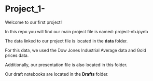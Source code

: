 # Project_1-

Welcome to our first project!<p><p>
  
In this repo you will find our main project file is named: project-nb.ipynb<p><p>

The data linked to our project file is located in the **data** folder.<p>
  For this data, we used the Dow Jones Industrial Average data and Gold prices data.<p>
  Additionally, our presentation file is also located in this folder. <p><p>

Our draft notebooks are located in the **Drafts** folder. <p><p>

